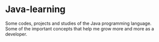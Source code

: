 # Java-learning
 Some codes, projects and studies of the Java programming language. Some of the important concepts that help me grow more and more as a developer.
